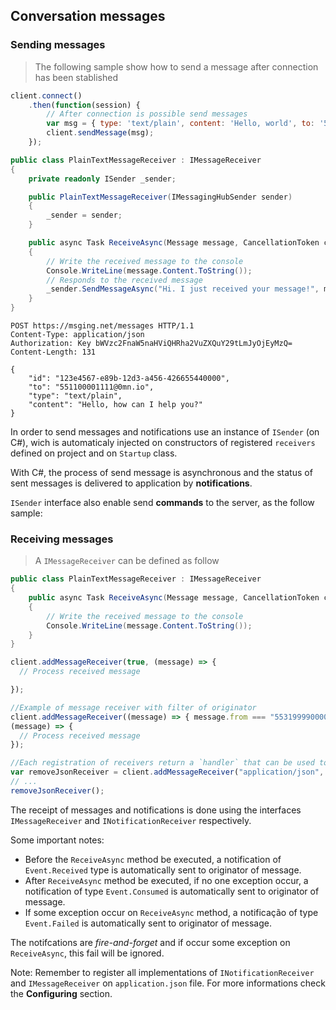 ## Conversation messages

### Sending messages

> The following sample show how to send a message after connection has been stablished

```javascript
client.connect()
    .then(function(session) {
        // After connection is possible send messages
        var msg = { type: 'text/plain', content: 'Hello, world', to: '553199990000@0mn.io' };
        client.sendMessage(msg);
    });
```

```csharp
public class PlainTextMessageReceiver : IMessageReceiver
{
    private readonly ISender _sender;

    public PlainTextMessageReceiver(IMessagingHubSender sender)
    {
        _sender = sender;
    }

    public async Task ReceiveAsync(Message message, CancellationToken cancellationToken)
    {
        // Write the received message to the console
        Console.WriteLine(message.Content.ToString());
        // Responds to the received message
        _sender.SendMessageAsync("Hi. I just received your message!", message.From, cancellationToken);
    }
}
```

```http
POST https://msging.net/messages HTTP/1.1
Content-Type: application/json
Authorization: Key bWVzc2FnaW5naHViQHRha2VuZXQuY29tLmJyOjEyMzQ=
Content-Length: 131

{
    "id": "123e4567-e89b-12d3-a456-426655440000",
    "to": "551100001111@0mn.io",
    "type": "text/plain",
    "content": "Hello, how can I help you?"
}
```

In order to send messages and notifications use an instance of `ISender` (on C#), wich is automaticaly injected on constructors of registered `receivers` defined on project and on `Startup` class.

With C#, the process of send message is asynchronous and the status of sent messages is delivered to application by **notifications**.

`ISender` interface also enable send **commands** to the server, as the follow sample:

### Receiving messages

> A `IMessageReceiver` can be defined as follow

```csharp
public class PlainTextMessageReceiver : IMessageReceiver
{
    public async Task ReceiveAsync(Message message, CancellationToken cancellationToken)
    {
        // Write the received message to the console
        Console.WriteLine(message.Content.ToString());
    }
}
```

```javascript
client.addMessageReceiver(true, (message) => {
  // Process received message

});

//Example of message receiver with filter of originator
client.addMessageReceiver((message) => { message.from === "553199990000@0mn.io" },
(message) => {
  // Process received message
});

//Each registration of receivers return a `handler` that can be used to cancell the registration:
var removeJsonReceiver = client.addMessageReceiver("application/json", handleJson);
// ...
removeJsonReceiver();
```

The receipt of messages and notifications is done using the interfaces `IMessageReceiver` and `INotificationReceiver` respectively.

Some important notes:

- Before the `ReceiveAsync` method be executed, a notification of `Event.Received` type is automatically sent to originator of message.
- After `ReceiveAsync` method be executed, if no one exception occur, a notification of type `Event.Consumed` is automatically sent to originator of message.
- If some exception occur on `ReceiveAsync` method, a notificação of type `Event.Failed` is automatically sent to originator of message.

The notifcations are *fire-and-forget* and if occur some exception on `ReceiveAsync`, this fail will be ignored.

Note: Remember to register all implementations of `INotificationReceiver` and `IMessageReceiver` on `application.json` file. For more informations check the **Configuring** section.
